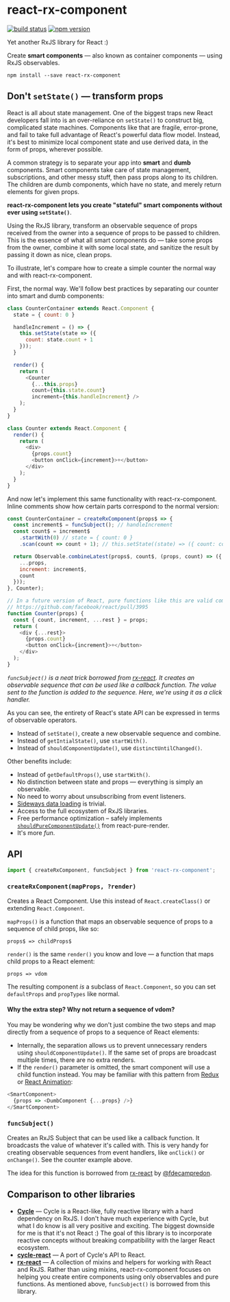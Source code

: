 react-rx-component
==================

[![build status](https://img.shields.io/travis/acdlite/react-rx-component/master.svg?style=flat-square)](https://travis-ci.org/acdlite/react-rx-component)
[![npm version](https://img.shields.io/npm/v/react-rx-component.svg?style=flat-square)](https://www.npmjs.com/package/react-rx-component)

Yet another RxJS library for React :)

Create **smart components** — also known as container components — using RxJS observables.

```
npm install --save react-rx-component
```

## Don't `setState()` — transform props

React is all about state management. One of the biggest traps new React developers fall into is an over-reliance on `setState()` to construct big, complicated state machines. Components like that are fragile, error-prone, and fail to take full advantage of React's powerful data flow model. Instead, it's best to minimize local component state and use derived data, in the form of props, wherever possible.

A common strategy is to separate your app into **smart** and **dumb** components. Smart components take care of state management, subscriptions, and other messy stuff, then pass props along to its children. The children are dumb components, which have no state, and merely return elements for given props.

**react-rx-component lets you create "stateful" smart components without ever using `setState()`**.

Using the RxJS library, transform an observable sequence of props received from the owner into a sequence of props to be passed to children. This is the essence of what all smart components do — take some props from the owner, combine it with some local state, and sanitize the result by passing it down as nice, clean props.

To illustrate, let's compare how to create a simple counter the normal way and with react-rx-component.

First, the normal way. We'll follow best practices by separating our counter into smart and dumb components:

```js
class CounterContainer extends React.Component {
  state = { count: 0 }

  handleIncrement = () => {
    this.setState(state => ({
      count: state.count + 1
    }));
  }

  render() {
    return (
      <Counter
        {...this.props}
        count={this.state.count}
        increment={this.handleIncrement} />
    );
  }
}

class Counter extends React.Component {
  render() {
    return (
      <div>
        {props.count}
        <button onClick={increment}>+</button>
      </div>
    );
  }
}
```

And now let's implement this same functionality with react-rx-component. Inline comments show how certain parts correspond to the normal version:

```js
const CounterContainer = createRxComponent(props$ => {
  const increment$ = funcSubject(); // handleIncrement
  const count$ = increment$
    .startWith(0) // state = { count: 0 }
    .scan(count => count + 1); // this.setState((state) => ({ count: count + 1 }))

  return Observable.combineLatest(props$, count$, (props, count) => ({
    ...props,
    increment: increment$,
    count
  }));
}, Counter);

// In a future version of React, pure functions like this are valid components
// https://github.com/facebook/react/pull/3995
function Counter(props) {
  const { count, increment, ...rest } = props;
  return (
    <div {...rest}>
      {props.count}
      <button onClick={increment}>+</button>
    </div>
  );
}
```

*`funcSubject()` is a neat trick borrowed from [rx-react](https://github.com/fdecampredon/rx-react#funcsubject). It creates an observable sequence that can be used like a callback function. The value sent to the function is added to the sequence. Here, we're using it as a click handler.*

As you can see, the entirety of React's state API can be expressed in terms of observable operators.

  - Instead of `setState()`, create a new observable sequence and combine.
  - Instead of `getIntialState()`, use `startWith()`.
  - Instead of `shouldComponentUpdate()`, use `distinctUntilChanged()`.

Other benefits include:

  - Instead of `getDefaultProps()`, use `startWith()`.
  - No distinction between state and props — everything is simply an observable.
  - No need to worry about unsubscribing from event listeners.
  - [Sideways data loading](https://github.com/facebook/react/issues/3398) is trivial.
  - Access to the full ecosystem of RxJS libraries.
  - Free performance optimization – safely implements [`shouldPureComponentUpdate()`](https://github.com/gaearon/react-pure-render#function) from react-pure-render.
  - It's more *fun*.

## API

```js
import { createRxComponent, funcSubject } from 'react-rx-component';
```

### `createRxComponent(mapProps, ?render)`

Creates a React Component. Use this instead of `React.createClass()` or extending `React.Component`.

`mapProps()` is a function that maps an observable sequence of props to a sequence of child props, like so:

```
props$ => childProps$
```

`render()` is the same `render()` you know and love — a function that maps child props to a React element:

```
props => vdom
```

The resulting component *is* a subclass of `React.Component`, so you can set `defaultProps` and `propTypes` like normal.

#### Why the extra step? Why not return a sequence of vdom?

You may be wondering why we don't just combine the two steps and map directly from a sequence of props to a sequence of React elements:

- Internally, the separation allows us to prevent unnecessary renders using `shouldComponentUpdate()`. If the same set of props are broadcast multiple times, there are no extra renders.
- If the `render()` parameter is omitted, the smart component will use a child function instead. You may be familiar with this pattern from [Redux](https://github.com/gaearon/redux) or [React Animation](https://github.com/chenglou/react-animation):

```js
<SmartComponent>
  {props => <DumbComponent {...props} />}
</SmartComponent>
```

### `funcSubject()`

Creates an RxJS Subject that can be used like a callback function. It broadcasts the value of whatever it's called with. This is very handy for creating observable sequences from event handlers, like `onClick()` or `onChange()`. See the counter example above.

The idea for this function is borrowed from [rx-react](https://github.com/fdecampredon/rx-react) by [@fdecampredon](https://github.com/fdecampredon).

## Comparison to other libraries

- [**Cycle**](http://cycle.js.org) — Cycle is a React-like, fully reactive library with a hard dependency on RxJS. I don't have much experience with Cycle, but what I do know is all very positive and exciting. The biggest downside for me is that it's not React :) The goal of this library is to incorporate reactive concepts without breaking compatibility with the larger React ecosystem.
- [**cycle-react**](https://github.com/pH200/cycle-react) — A port of Cycle's API to React.
- [**rx-react**](https://github.com/fdecampredon/rx-react) — A collection of mixins and helpers for working with React and RxJS. Rather than using mixins, react-rx-component focuses on helping you create entire components using only observables and pure functions. As mentioned above, `funcSubject()` is borrowed from this library.
